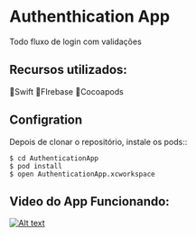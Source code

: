 # Authenthication App

Todo fluxo de login com validações

## Recursos utilizados:
  🔹Swift
  🔹FIrebase
  🔹Cocoapods
  
  ## Configration

Depois de clonar o repositório, instale os pods::

```
$ cd AuthenticationApp
$ pod install
$ open AuthenticationApp.xcworkspace
```

## Video do App Funcionando:

[![Alt text](https://img.youtube.com/vi/St8VaRCK6a4/maxresdefault.jpg)](https://youtu.be/St8VaRCK6a4)
